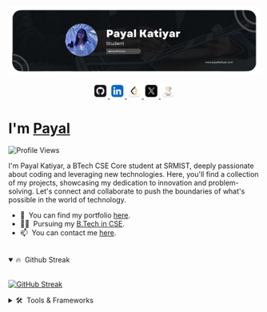 [![Header](./images/cover.png "Header")](https://www.payalkatiyar.com/)

<p align="center">

<a href="https://github.com/payalkatiyar" target="_blank">
    <img src="./images/logos/github.png" height="30px">
</a>
<a href="https://www.linkedin.com/in/payalkatiyar" target="_blank">
    <img src="./images/logos/linkedin.png" height="30px">
</a>
<a href="https://www.leetcode.com/payalkatiyar" target="_blank">
    <img src="./images/logos/leetcode.png" height="30px">
</a>
<a href="https://www.x.com/payalkatiyar_" target="_blank">
    <img src="./images/logos/x.png" height="30px">
</a>
<a href="https://www.codechef.com/users/payalkatiyar" target="_blank">
    <img src="./images/logos/code-chef.png" height="30px">
</a>

</p>

# I'm [Payal](https://www.linkedin.com/in/payalkatiyar)

![Profile Views](https://komarev.com/ghpvc/?username=payalkatiyar&label=Profile%20views&color=0e75b6&style=flat)

I'm Payal Katiyar, a BTech CSE Core student at SRMIST, deeply passionate about coding and leveraging new technologies. Here, you'll find a collection of my projects, showcasing my dedication to innovation and problem-solving. Let's connect and collaborate to push the boundaries of what's possible in the world of technology.

- 📝 &nbsp;You can find my portfolio [here](https://www.payalkatiyar.com).
- 👨‍🎓 &nbsp;Pursuing my [B.Tech in CSE](https://www.srmist.edu.in).
- 📫 &nbsp;You can contact me [here](mailto:contact@payalkatiyar.com).

<br>

<details open>

<summary>🔥 &nbsp;Github Streak</summary>

<br>

[![GitHub Streak](https://streak-stats.demolab.com?user=payalkatiyar&theme=dark&border_radius=10)](https://git.io/streak-stats)

</details>

<details>

<summary>🛠️ &nbsp;Tools & Frameworks</summary>

<br>

![Tools](https://skillicons.dev/icons?i=html,css,js,c,cpp,autocad,python,sql)

</details>

